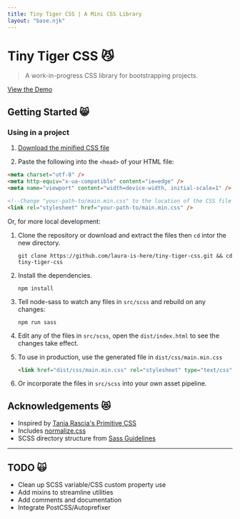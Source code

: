 ```yaml
---
title: Tiny Tiger CSS | A Mini CSS Library
layout: "base.njk"
---
```


# Tiny Tiger CSS 😼

> A work-in-progress CSS library for bootstrapping projects.

[View the Demo](https://laura-is-here.github.io/tiny-tiger-css/test/)

## Getting Started 😸

### Using in a project

1. [Download the minified CSS file](https://github.com/laura-is-here/tiny-tiger-css/blob/master/dist/css/main.min.css)

2. Paste the following into the `<head>` of your HTML file:

```html
<meta charset="utf-8" />
<meta http-equiv="x-ua-compatible" content="ie=edge" />
<meta name="viewport" content="width=device-width, initial-scale=1" />

<!--Change "your-path-to/main.min.css" to the location of the CSS file in your project-->
<link rel="stylesheet" href="your-path-to/main.min.css" />
```

Or, for more local development:

1. Clone the repository or download and extract the files then `cd` intor the new directory.

   ```shell
   git clone https://github.com/laura-is-here/tiny-tiger-css.git && cd tiny-tiger-css
   ```

2. Install the dependencies.

   ```shell
   npm install
   ```

3. Tell node-sass to watch any files in `src/scss` and rebuild on any changes:

   ```shell
   npm run sass
   ```

4. Edit any of the files in `src/scss`, open the `dist/index.html` to see the changes take effect.

5. To use in production, use the generated file in `dist/css/main.min.css`

   ```html
   <link href="dist/css/main.min.css" rel="stylesheet" type="text/css" />
   ```

6. Or incorporate the files in `src/scss` into your own asset pipeline.

## Acknowledgements 😻

- Inspired by [Tania Rascia's Primitive CSS](https://taniarascia.github.io/primitive)
- Includes [normalize.css](https://necolas.github.io/normalize.css/)
- SCSS directory structure from [Sass Guidelines](https://sass-guidelin.es/)

---

## TODO 🙀

- Clean up SCSS variable/CSS custom property use
- Add mixins to streamline utilities
- Add comments and documentation
- Integrate PostCSS/Autoprefixer

